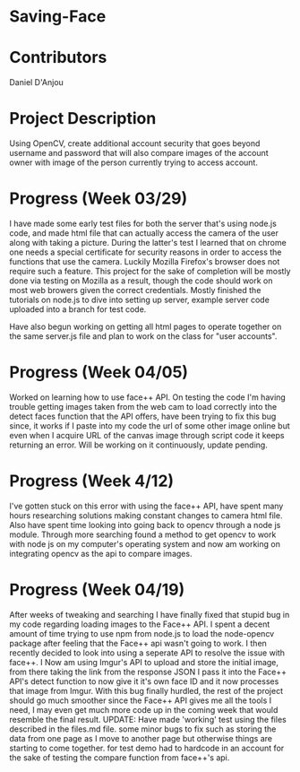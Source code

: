 # Saving-Face
  
# Contributors
 Daniel D'Anjou
  
# Project Description
Using OpenCV, create additional account security that goes beyond username and password that will also compare images of the account owner with image of the person currently trying to access account.
  
# Progress (Week 03/29)
I have made some early test files for both the server that's using node.js code, and made html file that can actually access the camera  of the user along with taking a picture. During the latter's test I learned that on chrome one needs a special certificate for security reasons in order to access the functions that use the camera. Luckily Mozilla Firefox's browser does not require such a feature. This project for the sake of completion will be mostly done via testing on Mozilla as a result, though the code should work on most web browers given the correct credentials. Mostly finished the tutorials on node.js to dive into setting up server, example server code uploaded into a branch for test code.
 
 Have also begun working on getting all html pages to operate together on the same server.js file and plan to work on the class for "user accounts".

# Progress (Week 04/05)
 Worked on learning how to use face++ API. On testing the code I'm having trouble getting images taken from the web cam to load correctly into the detect faces function that the API offers, have been trying to fix this bug since, it works if I paste into my code the url of some other image online but even when I acquire URL of the canvas image through script code it keeps returning an error. Will be working on it continuously, update pending.
 
# Progress (Week 4/12)
I've gotten stuck on this error with using the face++ API, have spent many hours researching solutions making constant changes to camera html file. Also have spent time looking into going back to opencv through a node js module. Through more searching found a method to get opencv to work with node js on my computer's operating system and now am working on integrating opencv as the api to compare images.  

# Progress (Week 04/19)
After weeks of tweaking and searching I have finally fixed that stupid bug in my code regarding loading images to the Face++ API. I spent a decent amount of time trying to use npm from node.js to load the node-opencv package after feeling that the Face++ api wasn't going to work. I then recently decided to look into using a seperate API to resolve the issue with face++. I Now am using Imgur's API to upload and store the initial image, from there taking the link from the response JSON I pass it into the Face++ API's detect function to now give it it's own face ID and it now processes that image from Imgur. With this bug finally hurdled, the rest of the project should go much smoother since the Face++ API gives me all the tools I need, I may even get much more code up in the coming week that would resemble the final result. UPDATE: Have made 'working' test using the files described in the files.md file. some minor bugs to fix such as storing the data from one page as I move to another page but otherwise things are starting to come together. for test demo had to hardcode in an account for the sake of testing the compare function from face++'s api.

